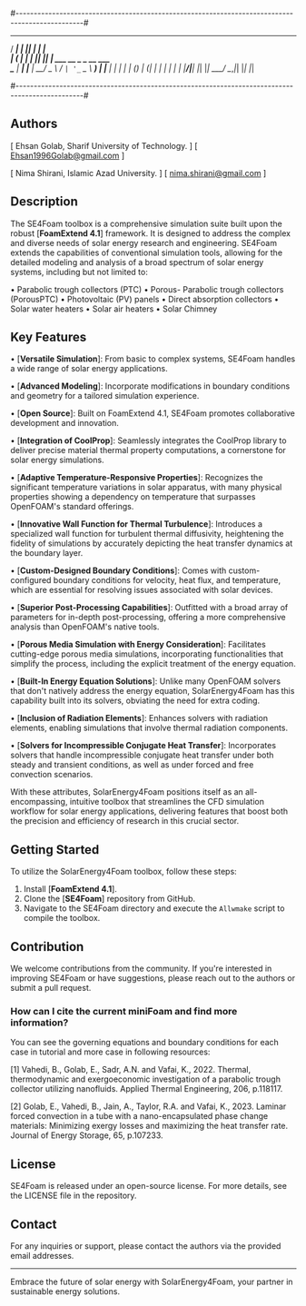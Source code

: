 #------------------------------------------------------------------------------------------------#

   _____ ______ _  _   ______                    
  / ____|  ____| || | |  ____|                   
 | (___ | |__  | || |_| |__ ___   __ _ _ __ ___  
  \___ \|  __| |__   _|  __/ _ \ / _` | '_ ` _ \ 
  ____) | |____   | | | | | (_) | (_| | | | | | |
 |_____/|______|  |_| |_|  \___/ \__,_|_| |_| |_|
                                                 
#------------------------------------------------------------------------------------------------#

## Authors 
[                 Ehsan Golab, Sharif University of Technology.                                  ]
[                           Ehsan1996Golab@gmail.com                                             ]                

[                 Nima Shirani, Islamic Azad University.                                         ]
[                           nima.shirani@gmail.com                                               ] 

## Description

The SE4Foam toolbox is a comprehensive simulation suite built upon the robust [**FoamExtend 4.1**] framework. It is designed to address the complex and diverse needs of solar energy research and engineering. SE4Foam extends the capabilities of conventional simulation tools, allowing for the detailed modeling and analysis of a broad spectrum of solar energy systems, including but not limited to:

•	Parabolic trough collectors (PTC)
•	Porous- Parabolic trough collectors (PorousPTC)
•	Photovoltaic (PV) panels
•	Direct absorption collectors
•	Solar water heaters
•	Solar air heaters
•	Solar Chimney

## Key Features
•	[**Versatile Simulation**]: From basic to complex systems, SE4Foam handles a wide range of solar energy applications.

•	[**Advanced Modeling**]: Incorporate modifications in boundary conditions and geometry for a tailored simulation experience.

•	[**Open Source**]: Built on FoamExtend 4.1, SE4Foam promotes collaborative development and innovation.

•	[**Integration of CoolProp**]: Seamlessly integrates the CoolProp library to deliver precise material thermal property computations, a cornerstone for solar energy simulations.

•	[**Adaptive Temperature-Responsive Properties**]: Recognizes the significant temperature variations in solar apparatus, with many physical properties showing a dependency on temperature that surpasses OpenFOAM's standard offerings.

•	[**Innovative Wall Function for Thermal Turbulence**]: Introduces a specialized wall function for turbulent thermal diffusivity, heightening the fidelity of simulations by accurately depicting the heat transfer dynamics at the boundary layer.

•	[**Custom-Designed Boundary Conditions**]: Comes with custom-configured boundary conditions for velocity, heat flux, and temperature, which are essential for resolving issues associated with solar devices.

•	[**Superior Post-Processing Capabilities**]: Outfitted with a broad array of parameters for in-depth post-processing, offering a more comprehensive analysis than OpenFOAM's native tools.

•	[**Porous Media Simulation with Energy Consideration**]: Facilitates cutting-edge porous media simulations, incorporating functionalities that simplify the process, including the explicit treatment of the energy equation.

•	[**Built-In Energy Equation Solutions**]: Unlike many OpenFOAM solvers that don't natively address the energy equation, SolarEnergy4Foam has this capability built into its solvers, obviating the need for extra coding.

•	[**Inclusion of Radiation Elements**]: Enhances solvers with radiation elements, enabling simulations that involve thermal radiation components.

•	[**Solvers for Incompressible Conjugate Heat Transfer**]: Incorporates solvers that handle incompressible conjugate heat transfer under both steady and transient conditions, as well as under forced and free convection scenarios.

With these attributes, SolarEnergy4Foam positions itself as an all-encompassing, intuitive toolbox that streamlines the CFD simulation workflow for solar energy applications, delivering features that boost both the precision and efficiency of research in this crucial sector.


## Getting Started
To utilize the SolarEnergy4Foam toolbox, follow these steps:

1. Install [**FoamExtend 4.1**].
2. Clone the [**SE4Foam**] repository from GitHub.
3. Navigate to the SE4Foam directory and execute the `Allwmake` script to compile the toolbox.

## Contribution
We welcome contributions from the community. If you're interested in improving SE4Foam or have suggestions, please reach out to the authors or submit a pull request.


### How can I cite the current miniFoam and find more information?

You can see the governing equations and boundary conditions for each case in tutorial and more case in following resources:

[1] Vahedi, B., Golab, E., Sadr, A.N. and Vafai, K., 2022. Thermal, thermodynamic and exergoeconomic investigation of a parabolic trough collector utilizing nanofluids. Applied Thermal Engineering, 206, p.118117.

[2] Golab, E., Vahedi, B., Jain, A., Taylor, R.A. and Vafai, K., 2023. Laminar forced convection in a tube with a nano-encapsulated phase change materials: Minimizing exergy losses and maximizing the heat transfer rate. Journal of Energy Storage, 65, p.107233.

## License
SE4Foam is released under an open-source license. For more details, see the LICENSE file in the repository.

## Contact
For any inquiries or support, please contact the authors via the provided email addresses.

---

Embrace the future of solar energy with SolarEnergy4Foam, your partner in sustainable energy solutions.


